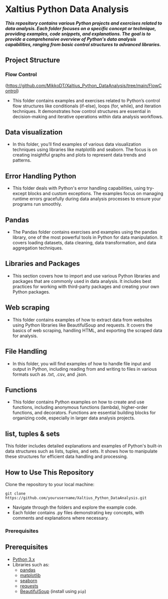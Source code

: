 # Xaltius Python Data Analysis
***This repository contains various Python projects and exercises related to data analysis. Each folder focuses on a specific concept or technique, providing examples, code snippets, and explanations. The goal is to provide a comprehensive overview of Python's data analysis capabilities, ranging from basic control structures to advanced libraries.***

## Project Structure
### Flow Control
(https://github.com/MikkoDT/Xaltius_Python_DataAnalysis/tree/main/FlowControl)
- This folder contains examples and exercises related to Python’s control flow structures like conditionals (if-else), loops (for, while), and iteration techniques. It demonstrates how control structures are essential in decision-making and iterative operations within data analysis workflows.

## Data visualization
- In this folder, you’ll find examples of various data visualization techniques using libraries like matplotlib and seaborn. The focus is on creating insightful graphs and plots to represent data trends and patterns.

## Error Handling Python
- This folder deals with Python's error handling capabilities, using try-except blocks and custom exceptions. The examples focus on managing runtime errors gracefully during data analysis processes to ensure your programs run smoothly.

## Pandas
- The Pandas folder contains exercises and examples using the pandas library, one of the most powerful tools in Python for data manipulation. It covers loading datasets, data cleaning, data transformation, and data aggregation techniques.

## Libraries and Packages
- This section covers how to import and use various Python libraries and packages that are commonly used in data analysis. It includes best practices for working with third-party packages and creating your own Python packages.

## Web scraping
- This folder contains examples of how to extract data from websites using Python libraries like BeautifulSoup and requests. It covers the basics of web scraping, handling HTML, and exporting the scraped data for analysis.

## File Handling
- In this folder, you will find examples of how to handle file input and output in Python, including reading from and writing to files in various formats such as .txt, .csv, and .json.

## Functions
- This folder contains Python examples on how to create and use functions, including anonymous functions (lambda), higher-order functions, and decorators. Functions are essential building blocks for organizing code, especially in larger data analysis projects.

## list, tuples & sets
This folder includes detailed explanations and examples of Python's built-in data structures such as lists, tuples, and sets. It shows how to manipulate these structures for efficient data handling and processing.

## How to Use This Repository
Clone the repository to your local machine:
```
git clone https://github.com/yourusername/Xaltius_Python_DataAnalysis.git
```

- Navigate through the folders and explore the example code.
- Each folder contains .py files demonstrating key concepts, with comments and explanations where necessary.

### Prerequisites

## Prerequisites

- [Python 3.x](https://www.python.org/downloads/)
- Libraries such as:
  - [pandas](https://pandas.pydata.org/getting_started.html)
  - [matplotlib](https://matplotlib.org/stable/users/installing.html)
  - [seaborn](https://seaborn.pydata.org/installing.html)
  - [requests](https://docs.python-requests.org/en/latest/user/install/#install)
  - [BeautifulSoup](https://www.crummy.com/software/BeautifulSoup/bs4/doc/#installing-beautiful-soup) (install using `pip`)

